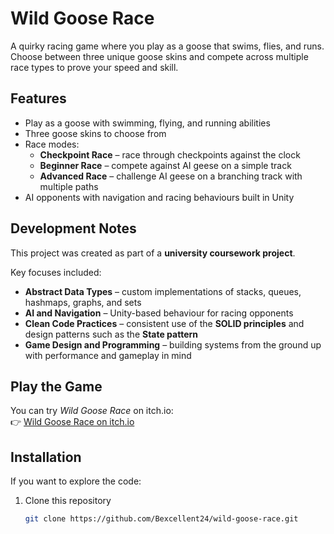 # Wild Goose Race

A quirky racing game where you play as a goose that swims, flies, and runs. Choose between three unique goose skins and compete across multiple race types to prove your speed and skill.

## Features
- Play as a goose with swimming, flying, and running abilities
- Three goose skins to choose from
- Race modes:
  - **Checkpoint Race** – race through checkpoints against the clock
  - **Beginner Race** – compete against AI geese on a simple track
  - **Advanced Race** – challenge AI geese on a branching track with multiple paths
- AI opponents with navigation and racing behaviours built in Unity

## Development Notes
This project was created as part of a **university coursework project**.  

Key focuses included:  
- **Abstract Data Types** – custom implementations of stacks, queues, hashmaps, graphs, and sets  
- **AI and Navigation** – Unity-based behaviour for racing opponents  
- **Clean Code Practices** – consistent use of the **SOLID principles** and design patterns such as the **State pattern**  
- **Game Design and Programming** – building systems from the ground up with performance and gameplay in mind  

## Play the Game
You can try *Wild Goose Race* on itch.io:  
👉 [Wild Goose Race on itch.io](https://bexcellent-games.itch.io/wild-goose-race)

## Installation
If you want to explore the code:
1. Clone this repository  
   ```bash
   git clone https://github.com/Bexcellent24/wild-goose-race.git
